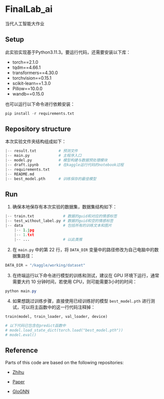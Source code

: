 # FinalLab_ai

当代人工智能大作业

## Setup

此实验实现基于Python3.11.3。要运行代码，还需要安装以下库：

- torch==2.1.0
- tqdm==4.66.1
- transformers==4.30.0
- torchvision==0.15.1
- scikit-learn==1.3.0
- Pillow==10.0.0
- wandb==0.15.0

也可以运行以下命令进行依赖安装：

```python
pip install -r requirements.txt
```

## Repository structure
本次实验文件夹结构组成如下：

```python
|-- result.txt    		# 预测文件
|-- main.py  		    # 主程序入口
|-- model.py  		    # 模型构建与数据预处理模块
|-- draft.ipynb			# 在kaggle运行代码的notebook过程
|-- requirements.txt
|-- README.md  
|-- best_model.pth		# 训练保存的最佳模型
```

## Run 
1. 确保本地保存有本次实验的数据集，数据集结构如下：

```python
|-- train.txt    		  # 数据的guid和对应的情感标签
|-- test_without_label.py # 数据的guid和空的情感标签
|-- data   			      # 包括所有的训练文本和图片
    |-- 1.jpg    		
    |-- 1.txt
    |-- ...				  # 以此类推

```

2. 在 `main.py` 中的第 22 行，将 `DATA_DIR` 变量中的路径修改为自己电脑中的数据集路径：

```python
DATA_DIR = "/kaggle/working/dataset"
```

3. 在终端运行以下命令进行模型的训练和测试，建议在 GPU 环境下运行，通常需要大约 10 分钟时间，若使用 CPU，则可能需要3小时的时间：

```powershell
python main.py
```

4. 如果想跳过训练步骤，直接使用已经训练好的模型 `best_model.pth` 进行测试，可以将主函数中的这一行代码注释掉：

```python
train(model, train_loader, val_loader, device)

# 以下代码已包含在predict函数中
# model.load_state_dict(torch.load("best_model.pth"))
# model.eval()
```


## Reference

Parts of this code are based on the following repositories:

- [Zhihu](https://zhuanlan.zhihu.com/p/402997033)

- [Paper](https://ieeexplore.ieee.org/abstract/document/9736584)

- [GloGNN](https://github.com/RecklessRonan/GloGNN/blob/master/readme.md)
